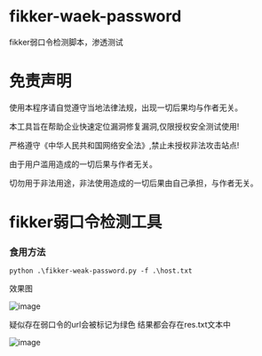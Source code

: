 # fikker-waek-password
fikker弱口令检测脚本，渗透测试


# 免责声明
使用本程序请自觉遵守当地法律法规，出现一切后果均与作者无关。

本工具旨在帮助企业快速定位漏洞修复漏洞,仅限授权安全测试使用!

严格遵守《中华人民共和国网络安全法》,禁止未授权非法攻击站点!

由于用户滥用造成的一切后果与作者无关。

切勿用于非法用途，非法使用造成的一切后果由自己承担，与作者无关。

# fikker弱口令检测工具

### 食用方法

```
python .\fikker-weak-password.py -f .\host.txt
```
效果图

![image](https://user-images.githubusercontent.com/66779835/237042513-b332f211-21ad-4130-9871-d271a2fc478e.png)

疑似存在弱口令的url会被标记为绿色
结果都会存在res.txt文本中

![image](https://user-images.githubusercontent.com/66779835/237043400-710b7b1f-7683-4b36-9d9a-2093679d4e64.png)

